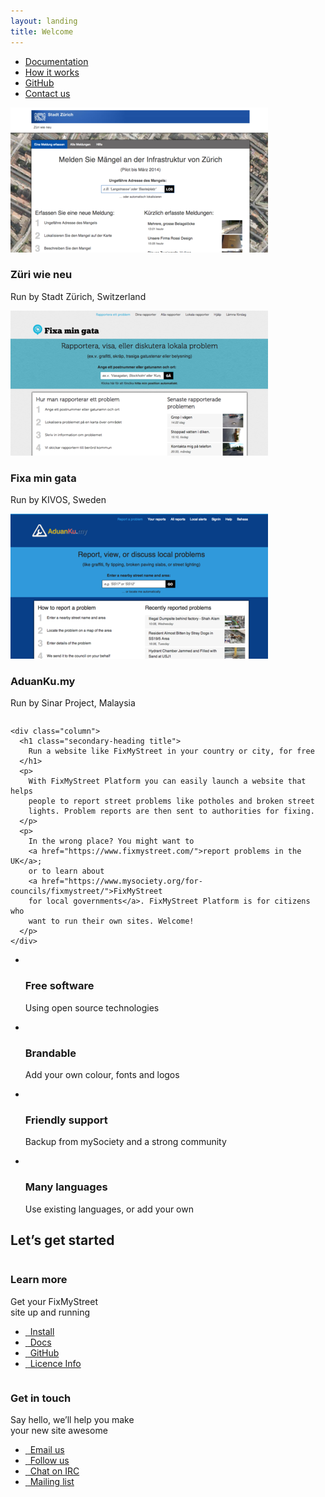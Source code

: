 ```yaml
---
layout: landing
title: Welcome
---
```


<nav class="bg-default">
  <div class="container">
    <ul class="primary-nav">
      <li><a href="{{ site.baseurl }}overview/">Documentation</a></li>
      <li><a href="{{ site.baseurl }}how-it-works/">How it works</a></li>
      <li><a href="https://github.com/mysociety/fixmystreet">GitHub</a></li>
      <li><a href="{{ site.baseurl }}community/">Contact us</a></li>
    </ul>
  </div>
</nav>


<div class="container">
  <div class="homepage-feature spacer-top">
    <div class="column">
      <div class="monitor">
        <div id="owl-slide" class="owl-carousel">
          <div>
            <img src="/assets/img/tn1.png">
            <div class='owl__gap'>
              <h3>Züri wie neu</h3>
              <p>Run by Stadt Z&uuml;rich, Switzerland</p>
            </div>
          </div>
          <div>
            <img src="/assets/img/tn2.png">
            <div class='owl__gap'>
              <h3>Fixa min gata</h3>
              <p>Run by KIVOS, Sweden</p>
            </div>
          </div>
          <div>
            <img src="/assets/img/tn3.png">
            <div class='owl__gap'>
              <h3>AduanKu.my</h3>
              <p>Run by Sinar Project, Malaysia</p>
            </div>
          </div>
        </div>
      </div>
    </div>

    <div class="column">
      <h1 class="secondary-heading title">
        Run a website like FixMyStreet in your country or city, for free
      </h1>
      <p>
        With FixMyStreet Platform you can easily launch a website that helps
        people to report street problems like potholes and broken street
        lights. Problem reports are then sent to authorities for fixing.
      </p>
      <p>
        In the wrong place? You might want to
        <a href="https://www.fixmystreet.com/">report problems in the UK</a>;
        or to learn about
        <a href="https://www.mysociety.org/for-councils/fixmystreet/">FixMyStreet
        for local governments</a>. FixMyStreet Platform is for citizens who
        want to run their own sites. Welcome!
      </p>
    </div>
  </div>
</div>


<div class="bg-default spacer-top">
  <div class="container">
    <ul class="summary-of-features">
      <li>
        <div class="circle-icon icon-opensource">&nbsp;</div>
        <h3>Free software</h3>
        <p>Using open source technologies</p>
      </li>
      <li>
        <div class="circle-icon icon-paint">&nbsp;</div>
        <h3>Brandable</h3>
        <p>Add your own colour, fonts and logos</p>
      </li>
      <li>
        <div class="circle-icon icon-help">&nbsp;</div>
        <h3>Friendly support</h3>
        <p>Backup from mySociety and a strong community</p>
      </li>
      <li>
        <div class="circle-icon icon-world">&nbsp;</div>
        <h3>Many languages</h3>
        <p>Use existing languages, or add your own</p>
      </li>
    </ul>
  </div>
</div>

<div class="container">
  <h2 class="text--center spacer-top primary-heading title">Let&rsquo;s get started</h2>

  <div class="this-or-this">
    <div class="column">
      <h3 class="secondary-heading spacer-top title">Learn more</h3>
      <p class="tertiary-heading">Get your FixMyStreet <br>site up and running</p>
      <ul class="action-buttons spacer-top">
        <li><a href="{{ site.baseurl }}install/" class="btn--green"><i class="icon icon-download">&nbsp;</i> Install</a></li>
        <li><a href="{{ site.baseurl }}overview/" class="btn--green"><i class="icon icon-document">&nbsp;</i> Docs</a></li>
        <li><a href="https://github.com/mysociety/fixmystreet" class="btn--green"><i class="icon icon-github">&nbsp;</i> GitHub</a></li>
        <li><a href="https://github.com/mysociety/fixmystreet/blob/master/LICENSE.txt" class="btn--green"><i class="icon icon-document">&nbsp;</i> Licence Info</a></li>
      </ul>
    </div>
    <div class="column">
      <h3 class="secondary-heading spacer-top title">Get in touch</h3>
      <p class="tertiary-heading">Say hello, we&rsquo;ll help you make <br>your new site awesome</p>
      <ul class="action-buttons spacer-top">
        <li><a href="mailto:international&#64;mysociety.org" class="btn--blue"><i class="icon icon-email">&nbsp;</i> Email us</a></li>
        <li><a href="https://twitter.com/fixmystreet" class="btn--blue"><i class="icon icon-twitter">&nbsp;</i> Follow us</a></li>
        <li><a href="{{ site.baseurl }}community/" class="btn--blue"><i class="icon icon-irc">&nbsp;</i> Chat on IRC</a></li>
        <li><a href="{{ site.baseurl }}community/" class="btn--blue"><i class="icon icon-post">&nbsp;</i> Mailing list</a></li>
      </ul>
    </div>
  </div>
</div>



